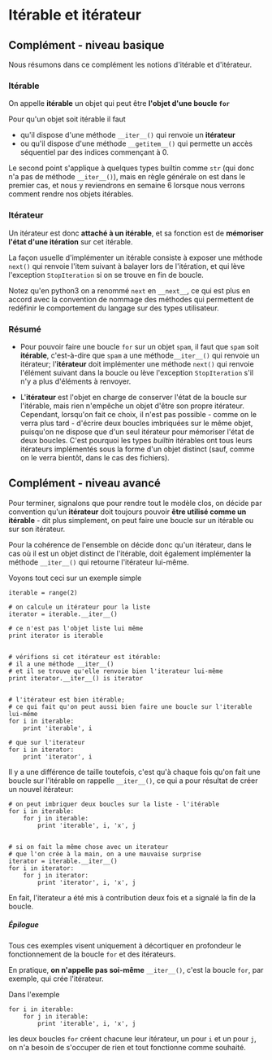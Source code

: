 
# Itérable et itérateur

## Complément - niveau basique

Nous résumons dans ce complément les notions d'itérable et d'itérateur.

### Itérable

On appelle **itérable** un objet qui peut être **l'objet d'une boucle `for`**

Pour qu'un objet soit itérable il faut
 * qu'il dispose d'une méthode `__iter__()` qui renvoie un **itérateur**
 * ou qu'il dispose d'une méthode `__getitem__()` qui permette un accès
séquentiel par des indices commençant à 0.

Le second point s'applique à quelques types builtin comme `str` (qui donc n'a
pas de méthode `__iter__()`), mais en règle générale on est dans le premier cas,
et nous y reviendrons en semaine 6 lorsque nous verrons comment rendre nos
objets itérables.

### Itérateur

Un itérateur est donc **attaché à un itérable**, et sa fonction est de
**mémoriser l'état d'une itération** sur cet itérable.

La façon usuelle d'implémenter un itérable consiste à exposer une méthode
`next()` qui renvoie l'item suivant à balayer lors de l'itération, et qui lève
l'exception `StopIteration` si on se trouve en fin de boucle.

Notez qu'en python3 on a renommé `next` en `__next__`, ce qui est plus en accord
avec la convention de nommage des méthodes qui permettent de redéfinir le
comportement du langage sur des types utilisateur.

### Résumé

 * Pour pouvoir faire une boucle `for` sur un objet `spam`, il faut que `spam`
soit **itérable**, c'est-à-dire que `spam` a une méthode`__iter__()` qui renvoie
un itérateur; l'**itérateur** doit implémenter une méthode `next()` qui renvoie
l'élément suivant dans la boucle ou lève l'exception `StopIteration` s'il n'y a
plus d'éléments à renvoyer.

 * L'**itérateur** est l'objet en charge de conserver l'état de la boucle sur
l'itérable, mais rien n'empêche un objet d'être son propre itérateur. Cependant,
lorsqu'on fait ce choix, il n'est pas possible - comme on le verra plus tard -
d'écrire deux boucles imbriquées sur le même objet, puisqu'on ne dispose que
d'un seul itérateur pour mémoriser l'état de deux boucles.  C'est pourquoi les
types *builtin* itérables ont tous leurs itérateurs implémentés sous la forme
d'un objet distinct (sauf, comme on le verra bientôt, dans le cas des fichiers).

## Complément - niveau avancé

Pour terminer, signalons que pour rendre tout le modèle clos, on décide par
convention qu'un **itérateur** doit toujours pouvoir **être utilisé comme un
itérable** - dit plus simplement, on peut faire une boucle sur un itérable ou
sur son itérateur.

Pour la cohérence de l'ensemble on décide donc qu'un itérateur, dans le cas où
il est un objet distinct de l'itérable, doit également implémenter la méthode
`__iter__()` qui retourne l'itérateur lui-même.

Voyons tout ceci sur un exemple simple


    iterable = range(2)
    
    # on calcule un itérateur pour la liste
    iterator = iterable.__iter__()
    
    # ce n'est pas l'objet liste lui même
    print iterator is iterable


    # vérifions si cet itérateur est itérable:
    # il a une méthode __iter__() 
    # et il se trouve qu'elle renvoie bien l'iterateur lui-même
    print iterator.__iter__() is iterator


    # l'itérateur est bien itérable;
    # ce qui fait qu'on peut aussi bien faire une boucle sur l'iterable lui-même
    for i in iterable:
        print 'iterable', i
    
    # que sur l'iterateur
    for i in iterator:
        print 'iterator', i

Il y a une différence de taille toutefois, c'est qu'à chaque fois qu'on fait une
boucle sur l'itérable on rappelle `__iter__()`, ce qui a pour résultat de créer
un nouvel itérateur:


    # on peut imbriquer deux boucles sur la liste - l'itérable 
    for i in iterable:
        for j in iterable:
            print 'iterable', i, 'x', j


    # si on fait la même chose avec un iterateur
    # que l'on crée à la main, on a une mauvaise surprise
    iterator = iterable.__iter__()
    for i in iterator:
        for j in iterator:
            print 'iterator', i, 'x', j        

En fait, l'iterateur a été mis à contribution deux fois et a signalé la fin de
la boucle.

##### Épilogue

Tous ces exemples visent uniquement à décortiquer en profondeur le
fonctionnement de la boucle `for` et des itérateurs.

En pratique, **on n'appelle pas soi-même** `__iter__()`, c'est la boucle `for`,
par exemple, qui crée l'itérateur.

Dans l'exemple

    for i in iterable:
        for j in iterable:
            print 'iterable', i, 'x', j

les deux boucles `for` créent chacune leur itérateur, un pour `i` et un pour
`j`, on n'a besoin de s'occuper de rien et tout fonctionne comme souhaité.
